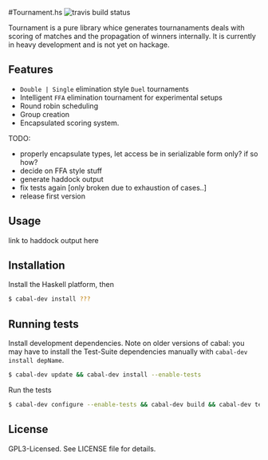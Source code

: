 #Tournament.hs ![travis build status](https://secure.travis-ci.org/clux/tournament.hs.png)

Tournament is a pure library whice generates tournanaments deals with scoring of matches and
the propagation of winners internally.
It is currently in heavy development and is not yet on hackage.

## Features

- `Double | Single` elimination style `Duel` tournaments
- Intelligent `FFA` elimination tournament for experimental setups
- Round robin scheduling
- Group creation
- Encapsulated scoring system.

TODO:
- properly encapsulate types, let access be in serializable form only? if so how?
- decide on FFA style stuff
- generate haddock output
- fix tests again [only broken due to exhaustion of cases..]
- release first version

## Usage
link to haddock output here

## Installation
Install the Haskell platform, then

````bash
$ cabal-dev install ???
````

## Running tests
Install development dependencies. Note on older versions of cabal:
you may have to install the Test-Suite dependencies manually with `cabal-dev install depName`.

````bash
$ cabal-dev update && cabal-dev install --enable-tests
````

Run the tests

````bash
$ cabal-dev configure --enable-tests && cabal-dev build && cabal-dev test
````

## License
GPL3-Licensed. See LICENSE file for details.
